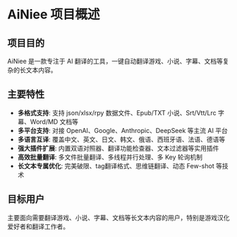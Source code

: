 # AiNiee 项目概述

## 项目目的
AiNiee 是一款专注于 AI 翻译的工具，一键自动翻译游戏、小说、字幕、文档等复杂的长文本内容。

## 主要特性
- **多格式支持**: 支持 json/xlsx/rpy 数据文件、Epub/TXT 小说、Srt/Vtt/Lrc 字幕、Word/MD 文档等
- **多平台支持**: 对接 OpenAI、Google、Anthropic、DeepSeek 等主流 AI 平台
- **多语言互译**: 覆盖中文、英文、日文、韩文、俄语、西班牙语、法语、德语等
- **强大插件扩展**: 内置双语对照器、翻译功能检查器、文本过滤器等实用插件
- **高效批量翻译**: 多文件批量翻译、多线程并行处理、多 Key 轮询机制
- **长文本专属优化**: 完美破限、tag翻译格式、思维链翻译、动态 Few-shot 等技术

## 目标用户
主要面向需要翻译游戏、小说、字幕、文档等长文本内容的用户，特别是游戏汉化爱好者和翻译工作者。